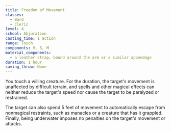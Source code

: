 ```yaml
---
title: Freedom of Movement
classes:
  - Bard
  - Cleric
level: 4
school: Abjuration
casting_time: 1 action
range: Touch
components: V, S, M
material_components:
  - a leather strap, bound around the arm or a similar appendage
duration: 1 hour
saving_throw: None
---
```


You touch a willing creature. For the duration, the target's movement is unaffected by difficult terrain, and spells and other magical effects can neither reduce the target's speed nor cause the target to be paralyzed or restrained.

The target can also spend 5 feet of movement to automatically escape from nonmagical restraints, such as manacles or a creature that has it grappled. Finally, being underwater imposes no penalties on the target's movement or attacks.

